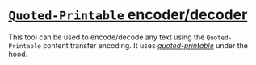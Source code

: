 # [`Quoted-Printable` encoder/decoder](https://mothereff.in/quoted-printable)

This tool can be used to encode/decode any text using the `Quoted-Printable` content transfer encoding. It uses [_quoted-printable_](https://mths.be/quoted-printable) under the hood.


